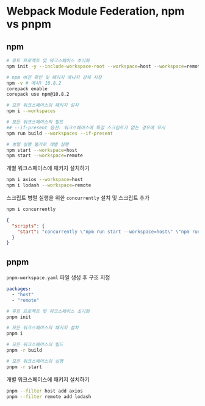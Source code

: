 # Webpack Module Federation, npm vs pnpm

## npm

```bash
# 루트 프로젝트 및 워크스페이스 초기화
npm init -y --include-workspace-root --workspace=host --workspace=remote

# npm 버전 확인 및 패키지 매니저 강제 지정
npm -v # 예시) 10.8.2
corepack enable
corepack use npm@10.8.2

# 모든 워크스페이스의 패키지 설치
npm i --workspaces

# 모든 워크스페이스의 빌드
## --if-present 옵션: 워크스페이스에 특정 스크립트가 없는 경우에 무시
npm run build --workspaces --if-present

# 병렬 실행 불가로 개별 실행
npm start --workspace=host
npm start --workspace=remote
```

개별 워크스페이스에 패키지 설치하기

```bash
npm i axios --workspace=host
npm i lodash --workspace=remote
```

스크립트 병렬 실행을 위한 `concurrently` 설치 및 스크립트 추가

```bash
npm i concurrently
```

```json
{
  "scripts": {
    "start": "concurrently \"npm run start --workspace=host\" \"npm run start --workspace=remote\""
  }
}
```

## pnpm

`pnpm-workspace.yaml` 파일 생성 후 구조 지정

```yaml
packages:
  - "host"
  - "remote"
```

```bash
# 루트 프로젝트 및 워크스페이스 초기화
pnpm init

# 모든 워크스페이스의 패키지 설치
pnpm i

# 모든 워크스페이스의 빌드
pnpm -r build

# 모든 워크스페이스의 실행
pnpm -r start
```

개별 워크스페이스에 패키지 설치하기

```bash
pnpm --filter host add axios
pnpm --filter remote add lodash
```
